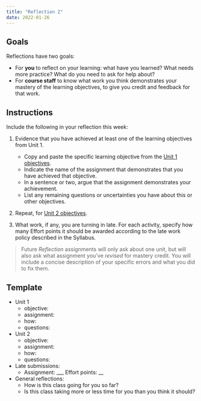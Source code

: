 ```yaml
---
title: "Reflection 2"
date: 2022-01-26
---
```


## Goals

Reflections have two goals:

- For **you** to reflect on your learning: what have you learned? What needs more practice? What do you need to ask for help about?
- For **course staff** to know what work you think demonstrates your mastery of the learning objectives, to give you credit and feedback for that work.

## Instructions

Include the following in your reflection this week:

1. Evidence that you have achieved at least one of the learning objectives from Unit 1.

    - Copy and paste the specific learning objective from the [Unit 1 objectives](../).
    - Indicate the name of the assignment that demonstrates that you have achieved that objective.
    - In a sentence or two, argue that the assignment demonstrates your achievement.
    - List any remaining questions or uncertainties you have about this or other objectives.

2. Repeat, for [Unit 2 objectives](../).

3. What work, if any, you are turning in late. For each activity, specify how many Effort points it should be awarded according to the late work policy described in the Syllabus.

> Future *Reflection* assignments will only ask about one unit, but will also ask what assignment you've *revised* for mastery credit. You will include a concise description of your specific errors and what you did to fix them.

## Template

- Unit 1
  - objective:
  - assignment:
  - how:
  - questions:
- Unit 2
  - objective:
  - assignment:
  - how:
  - questions:
- Late submissions:
  - Assignment: ___ Effort points:  __
- General reflections:
  - How is this class going for you so far?
  - Is this class taking more or less time for you than you think it should?

